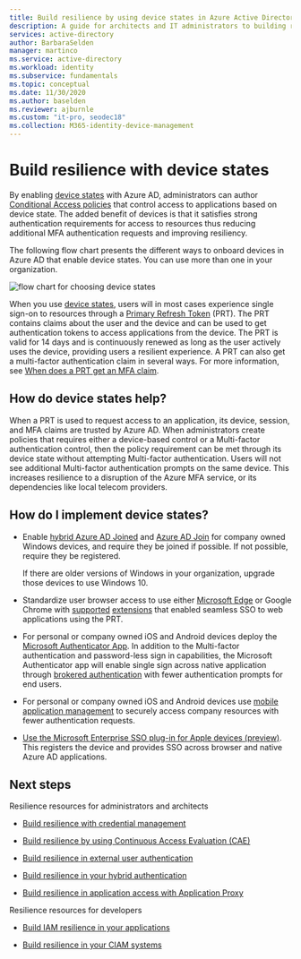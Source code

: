 ```yaml
---
title: Build resilience by using device states in Azure Active Directory
description: A guide for architects and IT administrators to building resilience by using device states
services: active-directory
author: BarbaraSelden
manager: martinco
ms.service: active-directory
ms.workload: identity
ms.subservice: fundamentals
ms.topic: conceptual
ms.date: 11/30/2020
ms.author: baselden
ms.reviewer: ajburnle
ms.custom: "it-pro, seodec18"
ms.collection: M365-identity-device-management
---
```


# Build resilience with device states

By enabling [device states](../devices/overview.md) with Azure AD, administrators can author [Conditional Access policies](../conditional-access/overview.md) that control access to applications based on device state. The added benefit of devices is that it satisfies strong authentication requirements for access to resources thus reducing additional MFA authentication requests and improving resiliency. 

The following flow chart presents the different ways to onboard devices in Azure AD that enable device states. You can use more than one in your organization.

![flow chart for choosing device states](./media/resilience-with-device-states/admin-resilience-devices.png)

When you use [device states](../devices/overview.md), users will in most cases experience single sign-on to resources through a [Primary Refresh Token](../devices/concept-primary-refresh-token.md) (PRT). The PRT contains claims about the user and the device and can be used to get authentication tokens to access applications from the device. The PRT is valid for 14 days and is continuously renewed as long as the user actively uses the device, providing users a resilient experience. A PRT can also get a multi-factor authentication claim in several ways. For more information, see [When does a PRT get an MFA claim](../devices/concept-primary-refresh-token.md).

## How do device states help?

When a PRT is used to request access to an application, its device, session, and MFA claims are trusted by Azure AD. When administrators create policies that requires either a device-based control or a Multi-factor authentication control, then the policy requirement can be met through its device state without attempting Multi-factor authentication. Users will not see additional Multi-factor authentication prompts on the same device. This increases resilience to a disruption of the Azure MFA service, or its dependencies like local telecom providers.

## How do I implement device states?

* Enable [hybrid Azure AD Joined](../devices/hybrid-azuread-join-plan.md) and [Azure AD Join](../devices/azureadjoin-plan.md) for company owned Windows devices, and require they be joined if possible. If not possible, require they be registered.

  If there are older versions of Windows in your organization, upgrade those devices to use Windows 10.

* Standardize user browser access to use either [Microsoft Edge](/deployedge/microsoft-edge-security-identity) or Google Chrome with [supported](https://chrome.google.com/webstore/detail/windows-10-accounts/ppnbnpeolgkicgegkbkbjmhlideopiji) [extensions](https://chrome.google.com/webstore/detail/office/ndjpnladcallmjemlbaebfadecfhkepb) that enabled seamless SSO to web applications using the PRT.

* For personal or company owned iOS and Android devices deploy the [Microsoft Authenticator App](https://support.microsoft.com/account-billing/how-to-use-the-microsoft-authenticator-app-9783c865-0308-42fb-a519-8cf666fe0acc). In addition to the Multi-factor authentication and password-less sign in capabilities, the Microsoft Authenticator app will enable single sign across native application through [brokered authentication](../develop/msal-android-single-sign-on.md) with fewer authentication prompts for end users.

* For personal or company owned iOS and Android devices use [mobile application management](/mem/intune/apps/app-management) to securely access company resources with fewer authentication requests. 

* [Use the Microsoft Enterprise SSO plug-in for Apple devices (preview)](../develop/apple-sso-plugin.md). This registers the device and provides SSO across browser and native Azure AD applications. 

## Next steps
Resilience resources for administrators and architects
 
* [Build resilience with credential management](resilience-in-credentials.md)

* [Build resilience by using Continuous Access Evaluation (CAE)](resilience-with-continuous-access-evaluation.md)

* [Build resilience in external user authentication](resilience-b2b-authentication.md)

* [Build resilience in your hybrid authentication](resilience-in-hybrid.md)

* [Build resilience in application access with Application Proxy](resilience-on-premises-access.md)


Resilience resources for developers

* [Build IAM resilience in your applications](resilience-app-development-overview.md)

* [Build resilience in your CIAM systems](resilience-b2c.md)